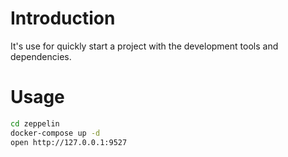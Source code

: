 # Introduction
It's use for quickly start a project with the development tools and dependencies.


# Usage
```bash
cd zeppelin
docker-compose up -d
open http://127.0.0.1:9527
```
